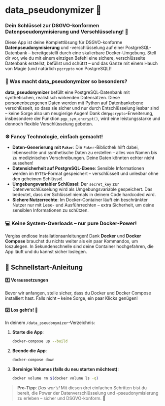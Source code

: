# data_pseudonymizer  🚀

### Dein Schlüssel zur DSGVO-konformen Datenpseudonymisierung und Verschlüsselung! 🔐

Diese App ist deine Komplettlösung für DSGVO-konforme **Datenpseudonymisierung** und -verschlüsselung auf einer PostgreSQL-Datenbank – bereitgestellt durch eine skalierbare Docker-Umgebung. Stell dir vor, wie du mit einem einzigen Befehl eine sichere, verschlüsselte Datenbank erstellst, befüllst und schützt – und das Ganze mit einem Hauch von Magie (und natürlich `pgcrypto` von PostgreSQL)!

### 🚀 Was macht **data_pseudonymizer** so besonders?

**data_pseudonymizer** befüllt eine PostgreSQL-Datenbank mit synthetischen, realistisch wirkenden Datensätzen. Diese personenbezogenen Daten werden mit Python auf Datenbankebene verschlüsselt, so dass sie sicher und nur durch Entschlüsselung lesbar sind – keine Sorge also um neugierige Augen! Dank der`pgcrypto`-Erweiterung, insbesondere der Funktion `pgp_sym_encrypt()`, wird eine leistungsstarke und dennoch flexible Verschlüsselung geboten.

### ⚙️ Fancy Technologie, einfach gemacht!

- **Daten-Generierung mit `Faker`**: Die `Faker`-Bibliothek hilft dabei, lebensechte und synthetische Daten zu erstellen – alles von Namen bis zu medizinischen Verschreibungen. Deine Daten könnten echter nicht aussehen!
- **Datensicherheit auf PostgreSQL-Ebene**: Sensible Informationen werden im `BYTEA`-Format gespeichert – verschlüsselt und unlesbar ohne den geheimen Schlüssel.
- **Umgebungsvariabler Schlüssel**: Der `secret_key` zur Datenverschlüsselung wird als Umgebungsvariable gespeichert. Das bedeutet, dass der Schlüssel niemals in deinem Code hardcoded wird.
- **Sichere Nutzerrechte**: Im Docker-Container läuft ein beschränkter Nutzer nur mit Lese- und Ausführrechten – extra Sicherheit, um deine sensiblen Informationen zu schützen.

### 💻 Keine System-Overloads – nur pure Docker-Power!

Vergiss endlose Installationsanleitungen! Dank **Docker** und **Docker Compose** brauchst du nichts weiter als ein paar Kommandos, um loszulegen. In Sekundenschnelle sind deine Container hochgefahren, die App läuft und du kannst sicher loslegen. 

## 📖 Schnellstart-Anleitung

#### 1️⃣ Voraussetzungen

Bevor wir anfangen, stelle sicher, dass du Docker und Docker Compose installiert hast. Falls nicht – keine Sorge, ein paar Klicks genügen! 

#### 2️⃣ Los geht’s! 🚀

In deinem `/data_pseudonymizer`-Verzeichnis:

1. **Starte die App**:
   ```bash
   docker-compose up --build
2. **Beende die App**:
    ```bash
    docker-compose down
3. **Bereinige Volumes (falls du neu starten möchtest)**:
    ```bash
    docker volume rm $(docker volume ls -q)

> **Pro-Tipp**: _Das war’s!_ Mit diesen drei einfachen Schritten bist du bereit, die Power der Datenverschlüsselung und -pseudonymisierung zu erleben – sicher und DSGVO-konform. 🎉

